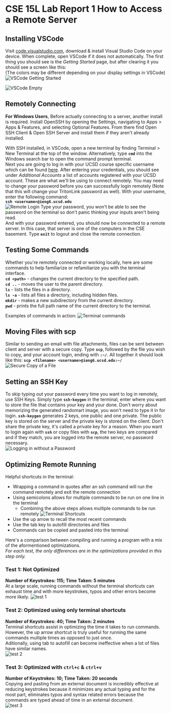 # CSE 15L Lab Report 1  How to Access a Remote Server

## Installing VSCode
Visit [code.visualstudio.com](https://code.visualstudio.com/), download & install Visual Studio Code on your device. When complete, open VSCode if it does not automatically. The first thing you should see is the *Getting Started* page, but after clearing it you should see a screen like this:   
(The colors may be different depending on your display settings in VSCode)   
![VSCode Getting Started](VSCodeStart.png)   
   
![VSCode Empty](VSCodeEmpty.png)   

## Remotely Connecting
**For Windows Users**, Before actually connecting to a server, another install is required. Install OpenSSH by opening the Settings, navigating to Apps > Apps & Features, and selecting Optional Features. From there find Open SSH Client & Open SSH Server and install them if they aren't already installed.  

With SSH installed, in VSCode, open a new terminal by finding Terminal > New Terminal at the top of the window. Alternatively, type **`cmd`** into the Windows search bar to open the command prompt terminal.  
Next you are going to log in with your UCSD course specific username which can be found [here](https://sdacs.ucsd.edu/~icc/index.php). After entering your credentials, you should see under *Additional Accounts* a list of accounts registered with your UCSD account. These are what we'll be using to connect remotely. You may need to change your password before you can successfully login remotely (Note that this will change your TritonLink password as well). With your username, enter the following command:   
**`ssh <username>@ieng6.ucsd.edu`**   
![Remote Login](passwordLogin.png)
Type your password, you won't be able to see the password on the terminal so don't panic thinking your inputs aren't being read.   
And with your password entered, you should now be connected to a remote server. In this case, that server is one of the computers in the CSE basement. Type **`exit`** to logout and close the remote connection.

## Testing Some Commands
Whether you're remotely connected or working locally, here are some commands to help familiarize or refamiliarize you with the terminal interface.  
**`cd <path>`** - changes the current directory to the specified path.  
**`cd ..`** - moves the user to the parent directory.   
**`ls`** - lists the files in a directory.   
**`ls -a`** - lists all files a directory, including hidden files.  
**`mkdir`** - makes a new subdirectory from the current directory.    
**`pwd`** - prints the full path name of the current directory to the terminal.  

Examples of commands in action:   ![Terminal commands](commands.png)

## Moving Files with scp
Similar to sending an email with file attachments, files can be sent between client and server with a secure copy. Type **`scp`**, followed by the file you wish to copy, and your account login, ending with **`:~/`**. All together it should look like this: 
**`scp <filename> <username>@ieng6.ucsd.edu:~/`**
![Secure Copy of a File](scp.png)

## Setting an SSH Key
To skip typing out your password every time you want to log in remotely, use SSH Keys. Simply type **`ssh-keygen`** in the terminal, enter where you want to store the file that contains your key and your done. Don't worry about memorizing the generated randomart image, you won't need to type it in for login. **`ssh-keygen`** generates 2 keys, one public and one private. The public key is stored on the server and the private key is stored on the client. Don't share the private key, it's called a private key for a reason. When you want to login again with **`ssh`** or copy files with **`scp`**, the two keys are compared and if they match, you are logged into the remote server, no password necessary.  
![Logging in without a Password](keygenLogin.png)

## Optimizing Remote Running
Helpful shortcuts in the terminal:
- Wrapping a command in quotes after an ssh command will run the command remotely and exit the remote connection
- Using semicolons allows for multiple commands to be run on one line in the terminal
    - Combining the above steps allows multiple commands to be run remotely
    ![Terminal Shortcuts](shortcut.png)
- Use the up arrow to recall the most recent commands
- Use the tab key to autofill directories and files
- Commands can be copied and pasted into the terminal

Here's a comparison between compiling and running a program with a mix of the aformentioned optimizations.  
*For each test, the only differences are in the optimizations provided in this step only.*  

### Test 1: Not Optimized   
**Number of Keystrokes: 115; Time Taken: 5 minutes**   
At a large scale, running commands without the terminal shortcuts can exhaust time and with more keystrokes, typos and other errors become more likely.
![test 1](test1.png)

### Test 2: Optimized using only terminal shortcuts  
**Number of Keystrokes: 40; Time Taken: 2 minutes**  
Terminal shortcuts assist in optimizing the time it takes to run commands.  
However, the up arrow shortcut is truly useful for running the same commands multiple times as opposed to just once.  
Aditionally, using tab to autofill can become ineffective when a lot of files have similar names.   
![test 2](test2.png)

### Test 3: Optimized with **`ctrl+c`** & **`ctrl+v`**  
**Number of Keystrokes: 10; Time Taken: 20 seconds**  
Copying and pasting from an external document is incredibly effective at reducing keystrokes because it minimizes any actual typing and for the most part, eliminates typos and syntax related errors because the commands are typed ahead of time in an external document.   
![test 3](test3.png)
